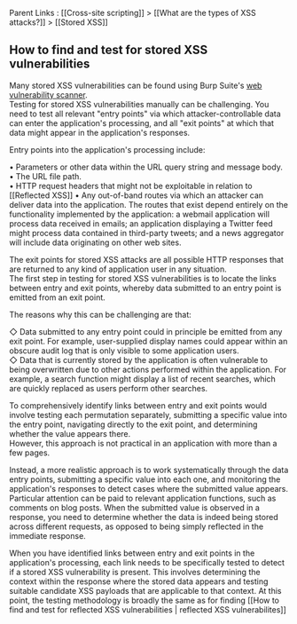  Parent Links : [[Cross-site scripting]] > [[What are the types of XSS attacks?]] > [[Stored XSS]]
 
## How to find and test for stored XSS vulnerabilities
  
Many stored XSS vulnerabilities can be found using Burp Suite's [web vulnerability scanner](https://portswigger.net/burp/vulnerability-scanner).  
Testing for stored XSS vulnerabilities manually can be challenging. You need to test all relevant "entry points" via which attacker-controllable data can enter the application's processing, and all "exit points" at which that data might appear in the application's responses.  
  
Entry points into the application's processing include:  
 >
• Parameters or other data within the URL query string and message body.  
• The URL file path.  
• HTTP request headers that might not be exploitable in relation to [[Reflected XSS]]
• Any out-of-band routes via which an attacker can deliver data into the application. The routes that exist depend entirely on the functionality implemented by the application: a webmail application will process data received in emails; an application displaying a Twitter feed might process data contained in third-party tweets; and a news aggregator will include data originating on other web sites.  
  
  
The exit points for stored XSS attacks are all possible HTTP responses that are returned to any kind of application user in any situation.  
The first step in testing for stored XSS vulnerabilities is to locate the links between entry and exit points, whereby data submitted to an entry point is emitted from an exit point.  
  
The reasons why this can be challenging are that:  
 >
◇ Data submitted to any entry point could in principle be emitted from any exit point. For example, user-supplied display names could appear within an obscure audit log that is only visible to some application users.  
◇ Data that is currently stored by the application is often vulnerable to being overwritten due to other actions performed within the application. For example, a search function might display a list of recent searches, which are quickly replaced as users perform other searches.  
  
To comprehensively identify links between entry and exit points would involve testing each permutation separately, submitting a specific value into the entry point, navigating directly to the exit point, and determining whether the value appears there.  
However, this approach is not practical in an application with more than a few pages.  
  
Instead, a more realistic approach is to work systematically through the data entry points, submitting a specific value into each one, and monitoring the application's responses to detect cases where the submitted value appears. Particular attention can be paid to relevant application functions, such as comments on blog posts. When the submitted value is observed in a response, you need to determine whether the data is indeed being stored across different requests, as opposed to being simply reflected in the immediate response.  
  
When you have identified links between entry and exit points in the application's processing, each link needs to be specifically tested to detect if a stored XSS vulnerability is present. This involves determining the context within the response where the stored data appears and testing suitable candidate XSS payloads that are applicable to that context. At this point, the testing methodology is broadly the same as for finding [[How to find and test for reflected XSS vulnerabilities | reflected XSS vulnerabilites]]